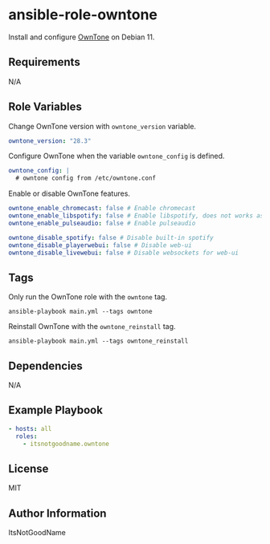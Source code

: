 # ansible-role-owntone

Install and configure [OwnTone](https://github.com/owntone/owntone-server) on Debian 11.

## Requirements

N/A

## Role Variables

Change OwnTone version with `owntone_version` variable.

```yaml
owntone_version: "28.3"
```

Configure OwnTone when the variable `owntone_config` is defined.

```yaml
owntone_config: |
  # owntone config from /etc/owntone.conf
```

Enable or disable OwnTone features.

```yaml
owntone_enable_chromecast: false # Enable chromecast
owntone_enable_libspotify: false # Enable libspotify, does not works as of yet
owntone_enable_pulseaudio: false # Enable pulseaudio

owntone_disable_spotify: false # Disable built-in spotify
owntone_disable_playerwebui: false # Disable web-ui
owntone_disable_livewebui: false # Disable websockets for web-ui
```

## Tags

Only run the OwnTone role with the `owntone` tag.

```
ansible-playbook main.yml --tags owntone
```


Reinstall OwnTone with the `owntone_reinstall` tag.

```
ansible-playbook main.yml --tags owntone_reinstall
```

## Dependencies

N/A

## Example Playbook

```yaml
- hosts: all
  roles:
    - itsnotgoodname.owntone
```

## License

MIT

## Author Information

ItsNotGoodName
